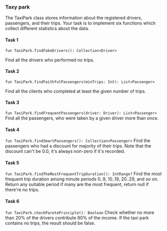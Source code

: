 ### Taxy park

The TaxiPark class stores information about the registered drivers, passengers, and their trips. Your task is to implement six functions which collect different statistics about the data.

#### Task 1

```fun TaxiPark.findFakeDrivers(): Collection<Driver>```

Find all the drivers who performed no trips.

#### Task 2

```fun TaxiPark.findFaithfulPassengers(minTrips: Int): List<Passenger>```

Find all the clients who completed at least the given number of trips.

#### Task 3

```fun TaxiPark.findFrequentPassengers(driver: Driver): List<Passenger>```
Find all the passengers, who were taken by a given driver more than once.

#### Task 4

```fun TaxiPark.findSmartPassengers(): Collection<Passenger>```
Find the passengers who had a discount for majority of their trips. Note that the discount can't be 0.0, it's always non-zero if it's recorded.

#### Task 5

```fun TaxiPark.findTheMostFrequentTripDuration(): IntRange?```
Find the most frequent trip duration among minute periods 0..9, 10..19, 20..29, and so on. Return any suitable period if many are the most frequent, return null if there're no trips.

#### Task 6

```fun TaxiPark.checkParetoPrinciple(): Boolean```
Check whether no more than 20% of the drivers contribute 80% of the income. If the taxi park contains no trips, the result should be false.
